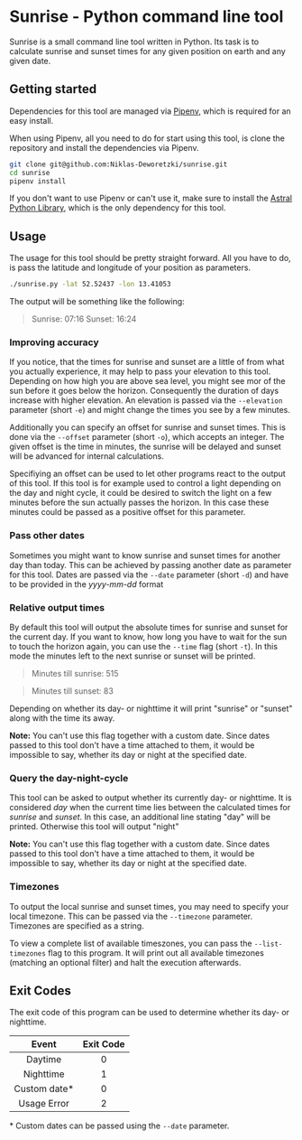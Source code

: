 # Sunrise - Python command line tool

Sunrise is a small command line tool written in Python.
Its task is to calculate sunrise and sunset times for any given position on earth and any given date.

## Getting started

Dependencies for this tool are managed via [Pipenv](https://github.com/pypa/pipenv), which is required for an easy install.

When using Pipenv, all you need to do for start using this tool, is clone the repository and install the dependencies via Pipenv.

```bash
git clone git@github.com:Niklas-Deworetzki/sunrise.git
cd sunrise
pipenv install
```

If you don't want to use Pipenv or can't use it, make sure to install the [Astral Python Library](https://pypi.org/project/astral/), which is the only dependency for this tool.

## Usage

The usage for this tool should be pretty straight forward.
All you have to do, is pass the latitude and longitude of your position as parameters.

```bash
./sunrise.py -lat 52.52437 -lon 13.41053
```

The output will be something like the following:

> Sunrise: 07:16
> Sunset: 16:24


### Improving accuracy

If you notice, that the times for sunrise and sunset are a little of from what you actually experience, it may help to pass your elevation to this tool.
Depending on how high you are above sea level, you might see mor of the sun before it goes below the horizon.
Consequently the duration of days increase with higher elevation.
An elevation is passed via the `--elevation` parameter (short `-e`) and might change the times you see by a few minutes.

Additionally you can specify an offset for sunrise and sunset times.
This is done via the `--offset` parameter (short `-o`), which accepts an integer.
The given offset is the time in minutes, the sunrise will be delayed and sunset will be advanced for internal calculations.

Specifiying an offset can be used to let other programs react to the output of this tool.
If this tool is for example used to control a light depending on the day and night cycle, it could be desired to switch the light on a few minutes before the sun actually passes the horizon.
In this case these minutes could be passed as a positive offset for this parameter.


### Pass other dates

Sometimes you might want to know sunrise and sunset times for another day than today.
This can be achieved by passing another date as parameter for this tool.
Dates are passed via the `--date` parameter (short `-d`) and have to be provided in the *yyyy-mm-dd* format


### Relative output times

By default this tool will output the absolute times for sunrise and sunset for the current day.
If you want to know, how long you have to wait for the sun to touch the horizon again, you can use the `--time` flag (short `-t`).
In this mode the minutes left to the next sunrise or sunset will be printed.

> Minutes till sunrise: 515

> Minutes till sunset: 83

Depending on whether its day- or nighttime it will print "sunrise" or "sunset" along with the time its away.

**Note:** You can't use this flag together with a custom date.
Since dates passed to this tool don't have a time attached to them, it would be impossible to say, whether its day or night at the specified date.


### Query the day-night-cycle

This tool can be asked to output whether its currently day- or nighttime.
It is considered *day* when the current time lies between the calculated times for *sunrise* and *sunset*.
In this case, an additional line stating "day" will be printed.
Otherwise this tool will output "night"

**Note:** You can't use this flag together with a custom date.
Since dates passed to this tool don't have a time attached to them, it would be impossible to say, whether its day or night at the specified date.


### Timezones

To output the local sunrise and sunset times, you may need to specify your local timezone.
This can be passed via the `--timezone` parameter.
Timezones are specified as a string.

To view a complete list of available timeszones, you can pass the `--list-timezones` flag to this program.
It will print out all available timezones (matching an optional filter) and halt the execution afterwards.


## Exit Codes

The exit code of this program can be used to determine whether its day- or nighttime.

|        Event       | Exit Code |
|:------------------:|:---------:|
| Daytime            |     0     |
| Nighttime          |     1     |
| Custom date\*      |     0     |
| Usage Error        |     2     |

\* Custom dates can be passed using the `--date` parameter.


